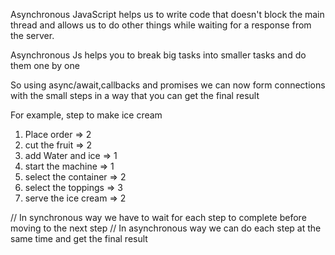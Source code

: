 
Asynchronous JavaScript helps us to write code that doesn't block the main thread
and allows us to do other things while waiting for a response from the server.

Asynchronous Js helps you to break big tasks into smaller tasks and do them one by one

So using async/await,callbacks and promises we can now form connections with the small steps in
a way that you can get the final result

For example, step to make ice cream
1. Place order  => 2
2. cut the fruit => 2
3. add Water and ice => 1
4. start the machine => 1
5. select the container => 2
6. select the toppings => 3
7. serve the ice cream => 2

// In synchronous way we have to wait for each step to complete before moving to the next step
// In asynchronous way we can do each step at the same time and get the final result

